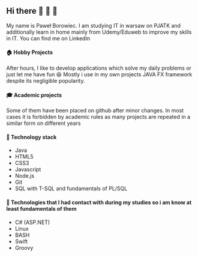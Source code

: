 ## Hi there 👋 :wave: :wave:
My name is Paweł Borowiec. I am studying IT in warsaw on PJATK and additionally learn in home mainly from Udemy/Eduweb to improve my skills in IT. You can find me on LinkedIn
#### :house: Hobby Projects
After hours, I like to develop applications which solve my daily problems or just let me have fun 😆 Mostly i use in my own projects JAVA FX framework despite its negligible popularity. 
#### 🎓 Academic projects
Some of them have been placed on github after minor changes. In most cases it is forbidden by academic rules as many projects are repeated in a similar form on different years 
#### 🔧 Technology stack
- Java
- HTML5 
- CSS3
- Javascript
- Node.js
- Git
- SQL with T-SQL and fundamentals of PL/SQL
#### 🔧 Technologies that I had contact with during my studies so i am know at least fundamentals of them
- C# (ASP.NET)
- Linux
- BASH
- Swift
- Groovy
